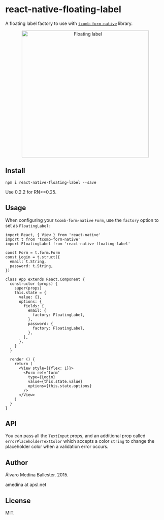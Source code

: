 # react-native-floating-label
A floating label factory to use with [``tcomb-form-native``](https://github.com/gcanti/tcomb-form-native) library.

<p align="center">
<img src="https://raw.githubusercontent.com/wiki/alvaromb/react-native-floating-label/floating-form.gif" alt="Floating label" width="400">
</p>

## Install
```
npm i react-native-floating-label --save
```

Use 0.2.2 for RN>=0.25.

## Usage
When configuring your ``tcomb-form-native`` ``Form``, use the ``factory`` option to set as ``FloatingLabel``:

```es6
import React, { View } from 'react-native'
import t from 'tcomb-form-native'
import FloatingLabel from 'react-native-floating-label'

const Form = t.form.Form
const Login = t.struct({
  email: t.String,
  password: t.String,
})

class App extends React.Component {
  constructor (props) {
    super(props)
    this.state = {
      value: {},
      options: {
        fields: {
          email: {
            factory: FloatingLabel,
          },
          password: {
            factory: FloatingLabel,
          },
        },
      },
    }
  }

  render () {
    return (
      <View style={{flex: 1}}>
        <Form ref='form'
          type={Login}
          value={this.state.value}
          options={this.state.options}
        />
      </View>
    )
  }
}
```

## API
You can pass all the `TextInput` props, and an additional prop called `errorPlaceholderTextColor` which accepts a color `string` to change the placeholder color when a validation error occurs.

## Author
Álvaro Medina Ballester. 2015.

amedina at apsl.net

## License

MIT.

